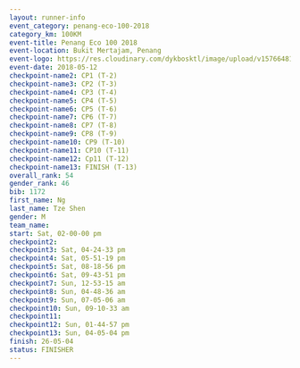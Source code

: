 ```yaml
--- 
layout: runner-info 
event_category: penang-eco-100-2018 
category_km: 100KM 
event-title: Penang Eco 100 2018 
event-location: Bukit Mertajam, Penang 
event-logo: https://res.cloudinary.com/dykbosktl/image/upload/v1576648106/Logo/Logo_lovxhg.jpg 
event-date: 2018-05-12 
checkpoint-name2: CP1 (T-2) 
checkpoint-name3: CP2 (T-3) 
checkpoint-name4: CP3 (T-4) 
checkpoint-name5: CP4 (T-5) 
checkpoint-name6: CP5 (T-6) 
checkpoint-name7: CP6 (T-7) 
checkpoint-name8: CP7 (T-8) 
checkpoint-name9: CP8 (T-9) 
checkpoint-name10: CP9 (T-10) 
checkpoint-name11: CP10 (T-11) 
checkpoint-name12: Cp11 (T-12) 
checkpoint-name13: FINISH (T-13) 
overall_rank: 54
gender_rank: 46
bib: 1172
first_name: Ng
last_name: Tze Shen
gender: M
team_name: 
start: Sat, 02-00-00 pm
checkpoint2: 
checkpoint3: Sat, 04-24-33 pm
checkpoint4: Sat, 05-51-19 pm
checkpoint5: Sat, 08-18-56 pm
checkpoint6: Sat, 09-43-51 pm
checkpoint7: Sun, 12-53-15 am
checkpoint8: Sun, 04-48-36 am
checkpoint9: Sun, 07-05-06 am
checkpoint10: Sun, 09-10-33 am
checkpoint11: 
checkpoint12: Sun, 01-44-57 pm
checkpoint13: Sun, 04-05-04 pm
finish: 26-05-04
status: FINISHER
--- 
```

